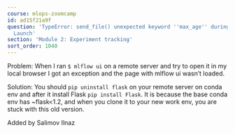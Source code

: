 ```yaml
---
course: mlops-zoomcamp
id: ad15f21a9f
question: 'TypeError: send_file() unexpected keyword ''max_age'' during MLflow UI
  Launch'
section: 'Module 2: Experiment tracking'
sort_order: 1040
---
```


Problem: When I ran `$ mlflow ui` on a remote server and try to open it in my local browser I got an exception  and the page with mlflow ui wasn’t loaded.

Solution: You should `pip uninstall flask` on your remote server on conda env and after it install Flask `pip install Flask`. It is because the base conda env has ~flask<1.2, and when you clone it to your new work env, you are stuck with this old version.

Added by Salimov Ilnaz

